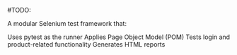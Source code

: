 #TODO:

A modular Selenium test framework that:

Uses pytest as the runner
Applies Page Object Model (POM)
Tests login and product-related functionality
Generates HTML reports
